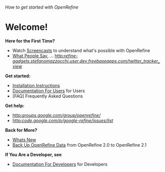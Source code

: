 _How to get started with OpenRefine_

# Welcome!

**Here for the First Time?**

- Watch [Screencasts](these+screencasts) to understand what's possible with OpenRefine
- [What People Say](Find+out+what+people+say+and+do+with+OpenRefine), ... [http:_refine-gadgets.stefanomazzocchi.user.dev.freebaseapps.com/twitter\_tracker\_view_](live+on+Twitter)

**Get started:**

- [Installation Instructions](Installation+Instructions)
- [Documentation For Users](Documentation) for Users
- [FAQ] Frequently Asked Questions

**Get help:**

- [http:_groups.google.com/group/openrefine/_](Ask+questions+here)
- [http:_code.google.com/p/google-refine/issues/list_](File+bugs+and+feature+requests+here)

**Back for More?**

- [Whats New](See+what%27s+new+lately)
- [Back Up OpenRefine Data](Understand+how+to+upgrade) from OpenRefine 2.0 to OpenRefine 2.1

**If You Are a Developer, see**

- [Documentation For Developers](Documentation) for Developers
